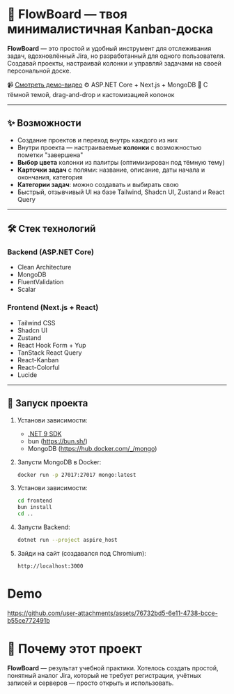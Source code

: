 # 🧩 FlowBoard — твоя минималистичная Kanban-доска

**FlowBoard** — это простой и удобный инструмент для отслеживания задач, вдохновлённый Jira, но разработанный для одного пользователя.
Создавай проекты, настраивай колонки и управляй задачами на своей персональной доске.

📹 [Смотреть демо-видео](#Demo)
⚙️ ASP.NET Core + Next.js + MongoDB
🎨 С тёмной темой, drag-and-drop и кастомизацией колонок

---

## ✨ Возможности

- Создание проектов и переход внутрь каждого из них
- Внутри проекта — настраиваемые **колонки** с возможностью пометки "завершена"
- **Выбор цвета** колонки из палитры (оптимизирован под тёмную тему)
- **Карточки задач** с полями: название, описание, даты начала и окончания, категория
- **Категории задач**: можно создавать и выбирать свою
- Быстрый, отзывчивый UI на базе Tailwind, Shadcn UI, Zustand и React Query

---

## 🛠️ Стек технологий

### Backend (ASP.NET Core)
- Clean Architecture
- MongoDB
- FluentValidation
- Scalar

### Frontend (Next.js + React)
- Tailwind CSS
- Shadcn UI
- Zustand
- React Hook Form + Yup
- TanStack React Query
- React-Kanban
- React-Colorful
- Lucide

---

## 🚀 Запуск проекта

1. Установи зависимости:
   - [.NET 9 SDK](https://dotnet.microsoft.com/en-us/download)
   - bun (https://bun.sh/)
   - MongoDB (https://hub.docker.com/_/mongo)

2. Запусти MongoDB в Docker:
   ```bash
   docker run -p 27017:27017 mongo:latest
   ```

3. Установи зависимости:
    ```bash
    cd frontend
    bun install
    cd ..
    ```
   
4. Запусти Backend:
    ```bash
    dotnet run --project aspire_host
    ```
    
5. Зайди на сайт (создавался под Chromium):
    ```
    http://localhost:3000
    ```

# Demo
https://github.com/user-attachments/assets/76732bd5-6e11-4738-bcce-b55ce772491b

# 📍 Почему этот проект
**FlowBoard** — результат учебной практики. Хотелось создать простой, понятный аналог Jira, который не требует регистрации, учётных записей и серверов — просто открыть и использовать.

